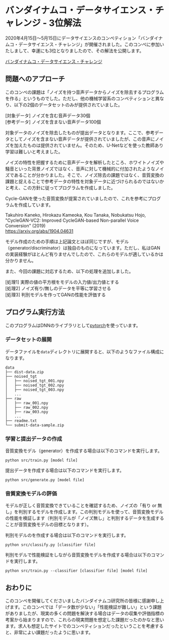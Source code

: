 # バンダイナムコ・データサイエンス・チャレンジ - 3位解法
2020年4月15日〜5月15日にデータサイエンスのコンペティション「バンダイナムコ・データサイエンス・チャレンジ」が開催されました。このコンペに参加いたしまして、幸運にも3位となりましたので、その解法を公開します。

[バンダイナムコ・データサイエンス・チャレンジ](https://athletix.run/challenges/czaMEOxQG)

## 問題へのアプローチ
このコンペの課題は「ノイズを持つ音声データからノイズを除去するプログラムを作る」というものでした。ただし、他の機械学習系のコンペティションと異なり、以下の2個のデータセットのみが提供されていました。

[対象データ] ノイズを含む音声データ30個  
[参考データ] ノイズを含まない音声データ100個

対象データのノイズを除去したものが提出データとなります。ここで、参考データとしてノイズを含まない音声データが提供されていましたが、この音声にノイズを加えたものは提供されていません。そのため、U-Netなどを使った教師あり学習は難しいと考えました。

ノイズの特性を把握するために音声データを解析したところ、ホワイトノイズや騒音といった背景ノイズではなく、音声に対して機械的に付加されたようなノイズであることが分かりました。そこで、ノイズ除去の課題ではなく、音質変換の課題と捉えることで参考データの特性を対象データに近づけられるのではないかと考え、この方針に従ってプログラムを作成しました。

Cycle-GANを使った音質変換が提案されていましたので、これを参考にプログラムを作成しています。

Takuhiro Kaneko, Hirokazu Kameoka, Kou Tanaka, Nobukatsu Hojo,  
"CycleGAN-VC2: Improved CycleGAN-based Non-parallel Voice Conversion" (2019)  
https://arxiv.org/abs/1904.04631

モデル作成のための手順は上記論文とほぼ同じですが、モデル（generator/discriminator）は独自のものになっています。ただし、私はGANの実装経験がほとんど有りませんでしたので、これらのモデルが適しているかは分かりません。

また、今回の課題に対応するため、以下の処理を追加しました。

[処理1] 実際の値の平方根をモデルの入力値/出力値とする  
[処理2] ノイズ有り/無しのデータを平等に学習させる  
[処理3] 判別モデルを作ってGANの性能を評価する

## プログラム実行方法

このプログラムはDNNのライブラリとして[pytorch](https://pytorch.org)を使っています。

### データセットの展開
データファイルを`data`ディレクトリに展開すると、以下のようなファイル構成になります。

```
data
├── dist-data.zip
├── noised_tgt
│   ├── noised_tgt_001.npy
│   ├── noised_tgt_002.npy
│   ├── noised_tgt_003.npy
│   ...
├── raw
│   ├── raw_001.npy
│   ├── raw_002.npy
│   ├── raw_003.npy
│   ...
├── readme.txt
└── submit-data-sample.zip
```

### 学習と提出データの作成

音質変換モデル（generator）を作成する場合は以下のコマンドを実行します。

```
python src/train.py [model file]
```

提出データを作成する場合は以下のコマンドを実行します。

```
python src/generate.py [model file]
```

### 音質変換モデルの評価

モデルが正しく音質変換できていることを確認するため、ノイズの「有り or 無し」を判別するモデルを作成します。この判別モデルを使って、音質変換モデルの性能を検証します（判別モデルが「ノイズ無し」と判別するデータを生成することが音質変換モデルの目標となります）。

判別モデルのを作成する場合は以下のコマンドを実行します。

```
python src/classify.py [classifier file]
```

判別モデルで性能検証をしながら音質変換モデルを作成する場合は以下のコマンドを実行します。

```
python src/train.py --classifier [classifier file] [model file]
```

## おわりに
このコンペを開催してくださいましたバンダイナムコ研究所の皆様に感謝申し上げます。このコンペでは「データ数が少ない」「性能検証が難しい」という課題がありましたが、現実の多くの問題を解決する場合はデータの収集や評価指標の考案から始まりますので、これらの現実問題を想定した課題だったのかなと思います。求人も想定したサイトでのコンペティションだったということを考慮すると、非常によい課題だったように思います。
